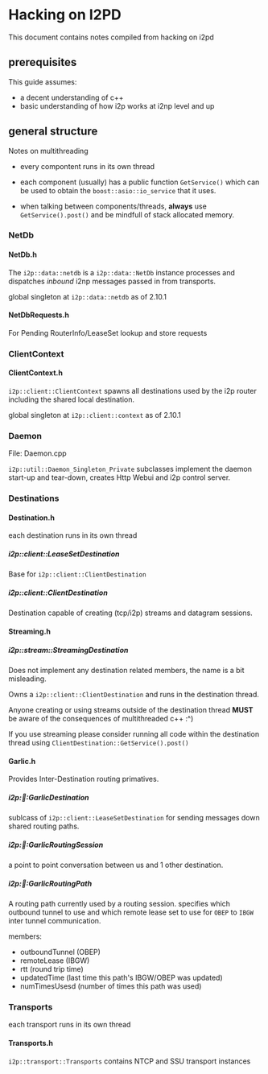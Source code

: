 
# Hacking on I2PD

This document contains notes compiled from hacking on i2pd

## prerequisites

This guide assumes:

* a decent understanding of c++ 
* basic understanding of how i2p works at i2np level and up

## general structure

Notes on multithreading

* every compontent runs in its own thread 

* each component (usually) has a public function `GetService()` which can be used to obtain the `boost::asio::io_service` that it uses.

* when talking between components/threads, **always** use `GetService().post()` and be mindfull of stack allocated memory.


### NetDb

#### NetDb.h

The `i2p::data::netdb` is a `i2p::data::NetDb` instance processes and dispatches *inbound* i2np messages passed in from transports.

global singleton at `i2p::data::netdb` as of 2.10.1

#### NetDbRequests.h

For Pending RouterInfo/LeaseSet lookup and store requests


### ClientContext 

#### ClientContext.h

`i2p::client::ClientContext` spawns all destinations used by the i2p router including the shared local destination.

global singleton at `i2p::client::context` as of 2.10.1



### Daemon

File: Daemon.cpp

`i2p::util::Daemon_Singleton_Private` subclasses implement the daemon start-up and tear-down, creates Http Webui and i2p control server.




### Destinations

#### Destination.h

each destination runs in its own thread

##### i2p::client::LeaseSetDestination

Base for `i2p::client::ClientDestination`

##### i2p::client::ClientDestination

Destination capable of creating (tcp/i2p) streams and datagram sessions.


#### Streaming.h

##### i2p::stream::StreamingDestination

Does not implement any destination related members, the name is a bit misleading.

Owns a `i2p::client::ClientDestination` and runs in the destination thread.

Anyone creating or using streams outside of the destination thread **MUST** be aware of the consequences of multithreaded c++ :^)

If you use streaming please consider running all code within the destination thread using `ClientDestination::GetService().post()`


#### Garlic.h

Provides Inter-Destination routing primatives.

##### i2p::garlic::GarlicDestination

sublcass of `i2p::client::LeaseSetDestination` for sending messages down shared routing paths.

##### i2p::garlic::GarlicRoutingSession

a point to point conversation between us and 1 other destination.

##### i2p::garlic::GarlicRoutingPath

A routing path currently used by a routing session. specifies which outbound tunnel to use and which remote lease set to use for `OBEP` to `IBGW` inter tunnel communication.

members:

* outboundTunnel (OBEP)
* remoteLease (IBGW)
* rtt (round trip time)
* updatedTime (last time this path's IBGW/OBEP was updated)
* numTimesUsesd (number of times this path was used)

### Transports

each transport runs in its own thread

#### Transports.h

`i2p::transport::Transports` contains NTCP and SSU transport instances
